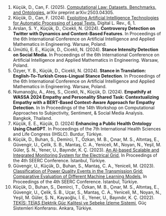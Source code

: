 <div dir="ltr">
<ol>
<li>Küçük, D., Can, F. (2025). <a href="https://arxiv.org/pdf/2503.04305" target="_blank">Computational Law: Datasets, Benchmarks, and Ontologies.</a> arXiv preprint arXiv:2503.04305.</li>
<li>Küçük, D., Can, F. (2024). <a href="https://dergipark.org.tr/en/download/article-file/3785109" target="_blank">Exploiting Artificial Intelligence Technologies for Automatic Processing of Legal Texts.</a> Digital L. Rev., 6, 1.</li>
<li>Arslan, S. Y., Küçük, D., Cicekli, N. (2024). <b>Controversy Detection on Twitter with Dynamics and Content-Based Features</b>. In Proceedings of the 6th International Conference on Artificial Intelligence and Applied Mathematics in Engineering. Warsaw, Poland.</li>
<li>Ümütlü, E. E., Küçük, D., Cicekli, N. (2024). <b>Stance Intensity Detection on Social Media</b>. In Proceedings of the 6th International Conference on Artificial Intelligence and Applied Mathematics in Engineering. Warsaw, Poland.</li>
<li>Özyer, Y. B., Küçük, D., Cicekli, N. (2024). <b>Stance in Translation: English-To-Turkish Cross-Lingual Stance Detection</b>. In Proceedings of the 6th International Conference on Artificial Intelligence and Applied Mathematics in Engineering. Warsaw, Poland.</li>
<li>Numanoğlu, A., Ateş, S., Cicekli, N., Küçük, D. (2024). <b>Empathify at WASSA 2024 Empathy and Personality Shared Task: Contextualizing Empathy with a BERT-Based Context-Aware Approach for Empathy Detection</b>. In In Proceedings of the 14th Workshop on Computational Approaches to Subjectivity, Sentiment, & Social Media Analysis. Bangkok, Thailand.</li>
<li>Küçük, E. E., Küçük, D. (2024) <b>Enhancing a Public Health Ontology Using ChatGPT</b>. In Proceedings of the 7th International Health Sciences and Life Congress (IHSLC). Burdur, Türkiye.</li>
<li>Küçük, D., Buhan, S., Demirci, T., Özkan, M. B., Çınar, M. S., Altıntaş, E., Güvengir, U., Çelik, S. B., Mantaş, C. A., Yeniceli, M., Noyan, N., Yeşil, M. Güler, Ş. N., Yener, U., Bayındır, K. Ç. (2023). <a href="https://tekisbilgi.teias.gov.tr/tekis/Conference_SEERC2023_System.pdf" target="_blank">An AI-based Scalable and Integrated Monitoring System for the Electrical Grid</a>, In Proceedings of the 4th SEERC Conference. İstanbul, Türkiye.</li>
<li>Güvengir, U., Küçük, D., Buhan, S., Mantaş, C. A., Yeniceli, M. (2023). <a href="https://tekisbilgi.teias.gov.tr/tekis/Conference_SEERC2023_Classification.pdf" target="_blank">Classification of Power Quality Events in the Transmission Grid: Comparative Evaluation of Different Machine Learning Models</a>, In Proceedings of the 4th SEERC Conference. İstanbul, Türkiye.</li>
<li>Küçük, D., Buhan, S., Demirci, T., Özkan, M. B., Çınar, M. S., Altıntaş, E., Güvengir, U., Çelik, S. B., Uçar, S., Mantaş, C. A., Yeniceli, M., Noyan, N., Yeşil, M. Güler, Ş. N., Kayaoğlu, İ. E., Yener, U., Bayındır, K. Ç. (2022). <a href="https://www.cigreturkiye.org.tr/gsk2022/bildiri/7267420.pdf" target="_blank">TEKİS: TEİAŞ Elektrik Güç Kalitesi ve Şebeke İzleme Sistemi</a>, Güç Sistemleri Konferansı. Ankara, Türkiye.</li>
</ol>
</div>
